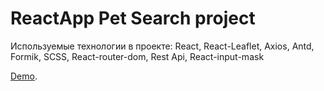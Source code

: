# ReactApp Pet Search project

Используемые технологии в проекте: React, React-Leaflet, Axios, Antd, Formik, SCSS, React-router-dom, Rest Api, React-input-mask

[Demo](https://miropolsky.github.io/PetSearch/).
